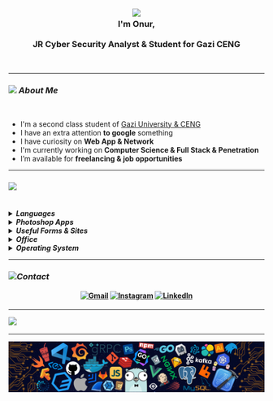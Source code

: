 <h3 align="center"><img src="https://media.giphy.com/media/zlPCvj372M31bncd5v/giphy.gif" width="150px"> <br>
I'm Onur, <br><br> JR Cyber Security Analyst & Student for Gazi CENG </h3>
<br>
<hr>
<h3><img src="https://media.giphy.com/media/HvekzBaREHxlEwvlOS/giphy.gif" width="45px"><i> About Me </i></h3><br>
<ul>
  <li>I'm a second class student of <a href="https://mf-bm.gazi.edu.tr/">Gazi University & CENG</a> </li>
  <li>I have an extra attention <b>to google</b> something </li>
  <li>I have curiosity on <strong>Web App & Network</strong> </li>
  <li>I'm currently working on <b>Computer Science & Full Stack & Penetration </b> </li>
  <li>I’m available for <b>freelancing & job opportunities</b> </li>
</ul>
<hr>
<h3><img src="https://media.giphy.com/media/qPTyrrtmmjbjZtmSJG/giphy.gif" width="125"></h3><br>
<details><summary><b><i>Languages</i></b></summary>
  <br>
  <h4 align="center">
    
  ![C](https://img.shields.io/badge/c-%2300599C.svg?style=for-the-badge&logo=c&logoColor=white)
  ![C#](https://img.shields.io/badge/c%23-%23239120.svg?style=for-the-badge&logo=c-sharp&logoColor=white)
  ![HTML5](https://img.shields.io/badge/html5-%23E34F26.svg?style=for-the-badge&logo=html5&logoColor=white)
  ![CSS](https://img.shields.io/badge/css3-%231572B6.svg?style=for-the-badge&logo=css3&logoColor=white)
  ![Java](https://img.shields.io/badge/java-%23ED8B00.svg?style=for-the-badge&logo=java&logoColor=white)
    
  </h4>
  <br>
</details>

<details><summary><b><i>Photoshop Apps</i></b></summary>
  <br>
  <h4 align="center">
    
  ![Canva](https://img.shields.io/badge/Canva-%2300C4CC.svg?style=for-the-badge&logo=Canva&logoColor=white)
  ![Sketch](https://img.shields.io/badge/Sketch-FFB387?style=for-the-badge&logo=sketch&logoColor=black)
  
  </h4>
  <br>
</details>

<details><summary><b><i>Useful Forms & Sites</i></b></summary>
  <br>
  <h4 align="center">
    
  ![Stack Overflow](https://img.shields.io/badge/-Stackoverflow-FE7A16?style=for-the-badge&logo=stack-overflow&logoColor=white)
  ![Reddit](https://img.shields.io/badge/Reddit-%23FF4500.svg?style=for-the-badge&logo=Reddit&logoColor=white)
  ![Hackerrank](https://img.shields.io/badge/-Hackerrank-2EC866?style=for-the-badge&logo=HackerRank&logoColor=white)
  ![Codecademy](https://img.shields.io/badge/Codecademy-FFF0E5?style=for-the-badge&logo=codecademy&logoColor=1F243A)
  ![FreeCodeCamp](https://img.shields.io/badge/Freecodecamp-%23123.svg?&style=for-the-badge&logo=freecodecamp&logoColor=green)
  ![GeeksForGeeks](https://img.shields.io/badge/GeeksforGeeks-gray?style=for-the-badge&logo=geeksforgeeks&logoColor=35914c)
  ![Udemy](https://img.shields.io/badge/Udemy-A435F0?style=for-the-badge&logo=Udemy&logoColor=white)
  
    
  </h4>
  <br>
</details>

<details><summary><b><i>Office</i></b></summary>
  <br>
  <h4 align="center">
    
  ![Microsoft Access](https://img.shields.io/badge/Microsoft_Access-A4373A?style=for-the-badge&logo=microsoft-access&logoColor=white)
  ![Microsoft Excel](https://img.shields.io/badge/Microsoft_Excel-217346?style=for-the-badge&logo=microsoft-excel&logoColor=white)
  ![Microsoft Office](https://img.shields.io/badge/Microsoft_Office-D83B01?style=for-the-badge&logo=microsoft-office&logoColor=white)
  ![Microsoft PowerPoint](https://img.shields.io/badge/Microsoft_PowerPoint-B7472A?style=for-the-badge&logo=microsoft-powerpoint&logoColor=white)
  ![Microsoft Word](https://img.shields.io/badge/Microsoft_Word-2B579A?style=for-the-badge&logo=microsoft-word&logoColor=white)
  
  </h4>
  <br>
</details>

<details><summary><b><i>Operating System</i></b></summary>
  <br>
  <h4 align="center">
    
  ![Kali](https://img.shields.io/badge/Kali-268BEE?style=for-the-badge&logo=kalilinux&logoColor=white)
  ![Linux](https://img.shields.io/badge/Linux-FCC624?style=for-the-badge&logo=linux&logoColor=black)
  ![Ubuntu](https://img.shields.io/badge/Ubuntu-E95420?style=for-the-badge&logo=ubuntu&logoColor=white)
  ![Windows](https://img.shields.io/badge/Windows-0078D6?style=for-the-badge&logo=windows&logoColor=white)
  
  </h4>
  <br>
</details>

<hr>

<h3><img src="https://media.giphy.com/media/H7a4nMx9Zdhvm2HySH/giphy.gif" width="50px"><i><b>Contact</b></i></h3>
<h4 align="center">
  
  <a href="mailto:onur_arikan2002@hotmail.com" target="_blank">![Gmail](https://img.shields.io/badge/mail-D14836?style=for-the-badge&logo=gmail&logoColor=white&labelColor=red&color=red)</a>
  <a href="https://www.instagram.com/onur.arikann/" target="_blank">![Instagram](https://img.shields.io/badge/Instagram-%23E4405F.svg?style=for-the-badge&logo=Instagram&logoColor=white)</a>
  <a href="https://www.linkedin.com/in/onur-ar%C4%B1kan-42aa70254/" target="_blank">![LinkedIn](https://img.shields.io/badge/Linkedin-%230077B5.svg?style=for-the-badge&logo=linkedin&logoColor=white)</a>
</h4>
<hr>
<p>
  
  ![](https://komarev.com/ghpvc/?username=10onru&color=blue&style=for-the-badge&label=Visitors)
</p>
<hr>
<p><img src="https://raw.githubusercontent.com/KevinPatel04/KevinPatel04/master/header.png"></p>
